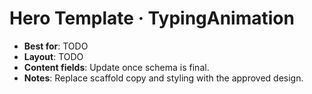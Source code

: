# Hero Template · TypingAnimation

- **Best for**: TODO
- **Layout**: TODO
- **Content fields**: Update once schema is final.
- **Notes**: Replace scaffold copy and styling with the approved design.

